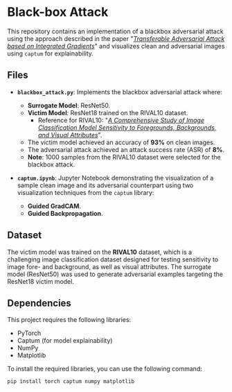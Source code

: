 # Black-box Attack

This repository contains an implementation of a blackbox adversarial attack using the approach described in the paper "[*Transferable Adversarial Attack based on Integrated Gradients*](https://arxiv.org/abs/2205.13152)" and visualizes clean and adversarial images using `captum` for explainability.

## Files

- **`blackbox_attack.py`**: Implements the blackbox adversarial attack where:
  - **Surrogate Model**: ResNet50.
  - **Victim Model**: ResNet18 trained on the RIVAL10 dataset. 
    - Reference for RIVAL10: "[*A Comprehensive Study of Image Classification Model Sensitivity to Foregrounds, Backgrounds, and Visual Attributes*](https://arxiv.org/abs/2201.10766)".
  - The victim model achieved an accuracy of **93%** on clean images.
  - The adversarial attack achieved an attack success rate (ASR) of **8%**.
  - **Note**: 1000 samples from the RIVAL10 dataset were selected for the blackbox attack.

- **`captum.ipynb`**: Jupyter Notebook demonstrating the visualization of a sample clean image and its adversarial counterpart using two visualization techniques from the `captum` library:
  - **Guided GradCAM**.
  - **Guided Backpropagation**.

## Dataset

The victim model was trained on the **RIVAL10** dataset, which is a challenging image classification dataset designed for testing sensitivity to image fore- and background, as well as visual attributes. The surrogate model (ResNet50) was used to generate adversarial examples targeting the ResNet18 victim model.

## Dependencies

This project requires the following libraries:
- PyTorch
- Captum (for model explainability)
- NumPy
- Matplotlib

To install the required libraries, you can use the following command:

```bash
pip install torch captum numpy matplotlib 
